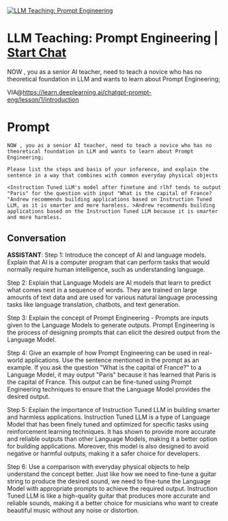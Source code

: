 
[![LLM Teaching: Prompt Engineering](https://flow-prompt-covers.s3.us-west-1.amazonaws.com/icon/cute/cute_2.png)](https://gptcall.net/chat.html?data=%7B%22contact%22%3A%7B%22id%22%3A%22FjqxhpfjyHWbbFVzs3q2L%22%2C%22flow%22%3Atrue%7D%7D)
# LLM Teaching: Prompt Engineering | [Start Chat](https://gptcall.net/chat.html?data=%7B%22contact%22%3A%7B%22id%22%3A%22FjqxhpfjyHWbbFVzs3q2L%22%2C%22flow%22%3Atrue%7D%7D)
NOW , you as a senior AI teacher, need to teach a novice who has no theoretical foundation in LLM and wants to learn about Prompt Engineering;



VIA@https://learn.deeplearning.ai/chatgpt-prompt-eng/lesson/1/introduction

# Prompt

```
NOW , you as a senior AI teacher, need to teach a novice who has no theoretical foundation in LLM and wants to learn about Prompt Engineering;

Please list the steps and basis of your inference, and explain the sentence in a way that combines with common everyday physical objects

<Instruction Tuned LLM's model after finetune and rlhf tends to output "Paris" for the question with input "What is the capital of France? "Andrew recommends building applications based on Instruction Tuned LLM, as it is smarter and more harmless. >Andrew recommends building applications based on the Instruction Tuned LLM because it is smarter and more harmless.
```

## Conversation

**ASSISTANT**: Step 1: Introduce the concept of AI and language models. Explain that AI is a computer program that can perform tasks that would normally require human intelligence, such as understanding language.



Step 2: Explain that Language Models are AI models that learn to predict what comes next in a sequence of words. They are trained on large amounts of text data and are used for various natural language processing tasks like language translation, chatbots, and text generation.



Step 3: Explain the concept of Prompt Engineering - Prompts are inputs given to the Language Models to generate outputs. Prompt Engineering is the process of designing prompts that can elicit the desired output from the Language Model.



Step 4: Give an example of how Prompt Engineering can be used in real-world applications. Use the sentence mentioned in the prompt as an example. If you ask the question "What is the capital of France?" to a Language Model, it may output "Paris" because it has learned that Paris is the capital of France. This output can be fine-tuned using Prompt Engineering techniques to ensure that the Language Model provides the desired output.



Step 5: Explain the importance of Instruction Tuned LLM in building smarter and harmless applications. Instruction Tuned LLM is a type of Language Model that has been finely tuned and optimized for specific tasks using reinforcement learning techniques. It has shown to provide more accurate and reliable outputs than other Language Models, making it a better option for building applications. Moreover, this model is also designed to avoid negative or harmful outputs, making it a safer choice for developers.



Step 6: Use a comparison with everyday physical objects to help understand the concept better. Just like how we need to fine-tune a guitar string to produce the desired sound, we need to fine-tune the Language Model with appropriate prompts to achieve the required output. Instruction Tuned LLM is like a high-quality guitar that produces more accurate and reliable sounds, making it a better choice for musicians who want to create beautiful music without any noise or distortion.


